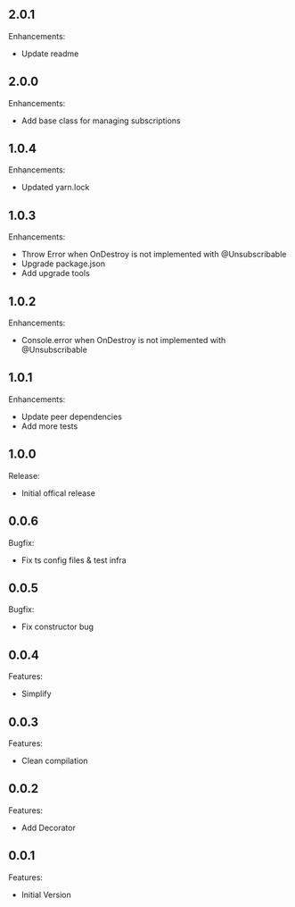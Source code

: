## 2.0.1

Enhancements:
* Update readme

## 2.0.0

Enhancements:
* Add base class for managing subscriptions

## 1.0.4

Enhancements:
* Updated yarn.lock

## 1.0.3

Enhancements:

* Throw Error when OnDestroy is not implemented with @Unsubscribable
* Upgrade package.json
* Add upgrade tools

## 1.0.2

Enhancements:

* Console.error when OnDestroy is not implemented with @Unsubscribable

## 1.0.1

Enhancements:

* Update peer dependencies
* Add more tests

## 1.0.0

Release:

* Initial offical release

## 0.0.6

Bugfix:

* Fix ts config files & test infra

## 0.0.5

Bugfix:

* Fix constructor bug

## 0.0.4

Features:

* Simplify

## 0.0.3

Features:

* Clean compilation

## 0.0.2

Features:

* Add Decorator

## 0.0.1

Features:

* Initial Version
